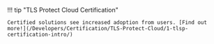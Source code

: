 !!! tip "TLS Protect Cloud Certification"

    Certified solutions see increased adoption from users. [Find out more!](/Developers/Certification/TLS-Protect-Cloud/1-tlsp-certification-intro/)